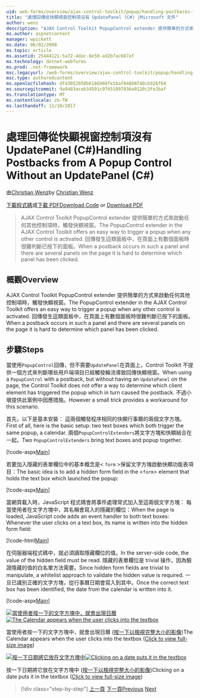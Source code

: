 ```yaml
---
uid: web-forms/overview/ajax-control-toolkit/popup/handling-postbacks-from-a-popup-control-without-an-updatepanel-cs
title: "處理回傳從快顯視窗控制項沒有 UpdatePanel (C#) |Microsoft 文件"
author: wenz
description: "AJAX Control Toolkit PopupControl extender 提供簡單的方式來啟動任何其他控制項時，觸發快顯視窗。 當回傳 su 中..."
ms.author: aspnetcontent
manager: wpickett
ms.date: 06/02/2008
ms.topic: article
ms.assetid: 25444121-5a72-4dac-8e50-ad2b7ac667af
ms.technology: dotnet-webforms
ms.prod: .net-framework
msc.legacyurl: /web-forms/overview/ajax-control-toolkit/popup/handling-postbacks-from-a-popup-control-without-an-updatepanel-cs
msc.type: authoredcontent
ms.openlocfilehash: df43052950b6186908fe1baf04808f40cb926f69
ms.sourcegitcommit: 9a9483aceb34591c97451997036a9120c3fe2baf
ms.translationtype: MT
ms.contentlocale: zh-TW
ms.lasthandoff: 11/10/2017
---
```

<a name="handling-postbacks-from-a-popup-control-without-an-updatepanel-c"></a><span data-ttu-id="2fbcb-104">處理回傳從快顯視窗控制項沒有 UpdatePanel (C#)</span><span class="sxs-lookup"><span data-stu-id="2fbcb-104">Handling Postbacks from A Popup Control Without an UpdatePanel (C#)</span></span>
====================
<span data-ttu-id="2fbcb-105">由[Christian Wenz](https://github.com/wenz)</span><span class="sxs-lookup"><span data-stu-id="2fbcb-105">by [Christian Wenz](https://github.com/wenz)</span></span>

<span data-ttu-id="2fbcb-106">[下載程式碼](http://download.microsoft.com/download/9/3/f/93f8daea-bebd-4821-833b-95205389c7d0/PopupControl3.cs.zip)或[下載 PDF](http://download.microsoft.com/download/2/d/c/2dc10e34-6983-41d4-9c08-f78f5387d32b/popupcontrol3CS.pdf)</span><span class="sxs-lookup"><span data-stu-id="2fbcb-106">[Download Code](http://download.microsoft.com/download/9/3/f/93f8daea-bebd-4821-833b-95205389c7d0/PopupControl3.cs.zip) or [Download PDF](http://download.microsoft.com/download/2/d/c/2dc10e34-6983-41d4-9c08-f78f5387d32b/popupcontrol3CS.pdf)</span></span>

> <span data-ttu-id="2fbcb-107">AJAX Control Toolkit PopupControl extender 提供簡單的方式來啟動任何其他控制項時，觸發快顯視窗。</span><span class="sxs-lookup"><span data-stu-id="2fbcb-107">The PopupControl extender in the AJAX Control Toolkit offers an easy way to trigger a popup when any other control is activated.</span></span> <span data-ttu-id="2fbcb-108">回傳發生這類面板中，在頁面上有數個面板時很難判斷已按下的面板。</span><span class="sxs-lookup"><span data-stu-id="2fbcb-108">When a postback occurs in such a panel and there are several panels on the page it is hard to determine which panel has been clicked.</span></span>


## <a name="overview"></a><span data-ttu-id="2fbcb-109">概觀</span><span class="sxs-lookup"><span data-stu-id="2fbcb-109">Overview</span></span>

<span data-ttu-id="2fbcb-110">AJAX Control Toolkit PopupControl extender 提供簡單的方式來啟動任何其他控制項時，觸發快顯視窗。</span><span class="sxs-lookup"><span data-stu-id="2fbcb-110">The PopupControl extender in the AJAX Control Toolkit offers an easy way to trigger a popup when any other control is activated.</span></span> <span data-ttu-id="2fbcb-111">回傳發生這類面板中，在頁面上有數個面板時很難判斷已按下的面板。</span><span class="sxs-lookup"><span data-stu-id="2fbcb-111">When a postback occurs in such a panel and there are several panels on the page it is hard to determine which panel has been clicked.</span></span>

## <a name="steps"></a><span data-ttu-id="2fbcb-112">步驟</span><span class="sxs-lookup"><span data-stu-id="2fbcb-112">Steps</span></span>

<span data-ttu-id="2fbcb-113">當使用`PopupControl`回傳，但不需要`UpdatePanel`在頁面上，Control Toolkit 不提供一個方式來判斷哪些用戶端項目已經觸發輪流導致回傳快顯視窗。</span><span class="sxs-lookup"><span data-stu-id="2fbcb-113">When using a `PopupControl` with a postback, but without having an `UpdatePanel` on the page, the Control Toolkit does not offer a way to determine which client element has triggered the popup which in turn caused the postback.</span></span> <span data-ttu-id="2fbcb-114">不過小墩提供此案例中因應措施。</span><span class="sxs-lookup"><span data-stu-id="2fbcb-114">However a small trick provides a workaround for this scenario.</span></span>

<span data-ttu-id="2fbcb-115">首先，以下是基本安裝： 這兩個觸發程序相同的快顯行事曆的兩個文字方塊。</span><span class="sxs-lookup"><span data-stu-id="2fbcb-115">First of all, here is the basic setup: two text boxes which both trigger the same popup, a calendar.</span></span> <span data-ttu-id="2fbcb-116">兩個`PopupControlExtenders`將文字方塊和快顯結合在一起。</span><span class="sxs-lookup"><span data-stu-id="2fbcb-116">Two `PopupControlExtenders` bring text boxes and popup together.</span></span>

[!code-aspx[Main](handling-postbacks-from-a-popup-control-without-an-updatepanel-cs/samples/sample1.aspx)]

<span data-ttu-id="2fbcb-117">若要加入隱藏的表單欄位中的基本概念是&lt; `form` &gt;保留文字方塊啟動快顯功能表項目：</span><span class="sxs-lookup"><span data-stu-id="2fbcb-117">The basic idea is to add a hidden form field in the &lt;`form`&gt; element that holds the text box which launched the popup:</span></span>

[!code-aspx[Main](handling-postbacks-from-a-popup-control-without-an-updatepanel-cs/samples/sample2.aspx)]

<span data-ttu-id="2fbcb-118">當網頁載入時，JavaScript 程式碼會將事件處理常式加入至這兩個文字方塊： 每當使用者在文字方塊中，其名稱會寫入的隱藏的欄位：</span><span class="sxs-lookup"><span data-stu-id="2fbcb-118">When the page is loaded, JavaScript code adds an event handler to both text boxes: Whenever the user clicks on a text box, its name is written into the hidden form field:</span></span>

[!code-html[Main](handling-postbacks-from-a-popup-control-without-an-updatepanel-cs/samples/sample3.html)]

<span data-ttu-id="2fbcb-119">在伺服器端程式碼中，就必須讀取隱藏欄位的值。</span><span class="sxs-lookup"><span data-stu-id="2fbcb-119">In the server-side code, the value of the hidden field must be read.</span></span> <span data-ttu-id="2fbcb-120">隱藏的表單欄位是 trivial 操作，因為驗證隱藏的值的白名單方法需要。</span><span class="sxs-lookup"><span data-stu-id="2fbcb-120">Since hidden form fields are trivial to manipulate, a whitelist approach to validate the hidden value is required.</span></span> <span data-ttu-id="2fbcb-121">一旦已識別正確的文字方塊，從行事曆日期會寫入到其中。</span><span class="sxs-lookup"><span data-stu-id="2fbcb-121">Once the correct text box has been identified, the date from the calendar is written into it.</span></span>

[!code-aspx[Main](handling-postbacks-from-a-popup-control-without-an-updatepanel-cs/samples/sample4.aspx)]


<span data-ttu-id="2fbcb-122">[![當使用者按一下的文字方塊中，就會出現日曆](handling-postbacks-from-a-popup-control-without-an-updatepanel-cs/_static/image2.png)](handling-postbacks-from-a-popup-control-without-an-updatepanel-cs/_static/image1.png)</span><span class="sxs-lookup"><span data-stu-id="2fbcb-122">[![The Calendar appears when the user clicks into the textbox](handling-postbacks-from-a-popup-control-without-an-updatepanel-cs/_static/image2.png)](handling-postbacks-from-a-popup-control-without-an-updatepanel-cs/_static/image1.png)</span></span>

<span data-ttu-id="2fbcb-123">當使用者按一下的文字方塊中，就會出現日曆 ([按一下以檢視完整大小的影像](handling-postbacks-from-a-popup-control-without-an-updatepanel-cs/_static/image3.png))</span><span class="sxs-lookup"><span data-stu-id="2fbcb-123">The Calendar appears when the user clicks into the textbox ([Click to view full-size image](handling-postbacks-from-a-popup-control-without-an-updatepanel-cs/_static/image3.png))</span></span>


<span data-ttu-id="2fbcb-124">[![按一下日期將它放在文字方塊中](handling-postbacks-from-a-popup-control-without-an-updatepanel-cs/_static/image5.png)](handling-postbacks-from-a-popup-control-without-an-updatepanel-cs/_static/image4.png)</span><span class="sxs-lookup"><span data-stu-id="2fbcb-124">[![Clicking on a date puts it in the textbox](handling-postbacks-from-a-popup-control-without-an-updatepanel-cs/_static/image5.png)](handling-postbacks-from-a-popup-control-without-an-updatepanel-cs/_static/image4.png)</span></span>

<span data-ttu-id="2fbcb-125">按一下日期將它放在文字方塊中 ([按一下以檢視完整大小的影像](handling-postbacks-from-a-popup-control-without-an-updatepanel-cs/_static/image6.png))</span><span class="sxs-lookup"><span data-stu-id="2fbcb-125">Clicking on a date puts it in the textbox ([Click to view full-size image](handling-postbacks-from-a-popup-control-without-an-updatepanel-cs/_static/image6.png))</span></span>

>[!div class="step-by-step"]
<span data-ttu-id="2fbcb-126">[上一頁](handling-postbacks-from-a-popup-control-with-an-updatepanel-cs.md)
[下一頁](using-multiple-popup-controls-vb.md)</span><span class="sxs-lookup"><span data-stu-id="2fbcb-126">[Previous](handling-postbacks-from-a-popup-control-with-an-updatepanel-cs.md)
[Next](using-multiple-popup-controls-vb.md)</span></span>
